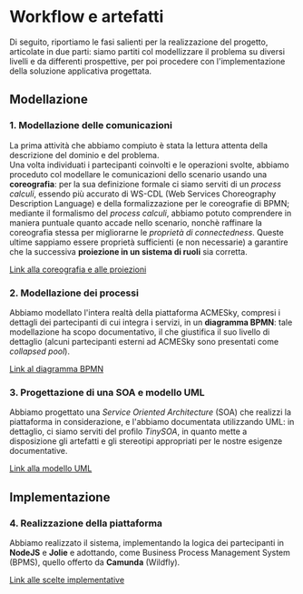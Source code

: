 # Workflow e artefatti
Di seguito, riportiamo le fasi salienti per la realizzazione del progetto, articolate in due parti: siamo partiti col modellizzare il problema su diversi livelli e da differenti prospettive, per poi procedere con l'implementazione della soluzione applicativa progettata.

## Modellazione

### 1. Modellazione delle comunicazioni
La prima attività che abbiamo compiuto è stata la lettura attenta della descrizione del dominio e del problema.<br>
Una volta individuati i partecipanti coinvolti e le operazioni svolte, abbiamo proceduto col modellare le comunicazioni dello scenario usando una **coreografia**: per la sua definizione formale ci siamo serviti di un *process calculi*, essendo più accurato di WS-CDL (Web Services Choreography Description Language) e della formalizzazione per le coreografie di BPMN; mediante il formalismo del *process calculi*, abbiamo potuto comprendere in maniera puntuale quanto accade nello scenario, nonchè raffinare la coreografia stessa per migliorarne le *proprietà di connectedness*. Queste ultime sappiamo essere proprietà sufficienti (e non necessarie) a garantire che la successiva **proiezione in un sistema di ruoli** sia corretta.

[Link alla coreografia e alle proiezioni](3-coreografia.md "Clicca per andare agli artefatti corrispondenti")

### 2. Modellazione dei processi
Abbiamo modellato l'intera realtà della piattaforma ACMESky, compresi i dettagli dei partecipanti di cui integra i servizi, in un **diagramma BPMN**: tale modellazione ha scopo documentativo, il che giustifica il suo livello di dettaglio (alcuni partecipanti esterni ad ACMESky sono presentati come *collapsed pool*).

[Link al diagramma BPMN](4-diagramma-BPMN.md "Clicca per andare all'artefatto corrispondente")

### 3. Progettazione di una SOA e modello UML
Abbiamo progettato una *Service Oriented Architecture* (SOA) che realizzi la piattaforma in considerazione, e l'abbiamo documentata utilizzando UML: in dettaglio, ci siamo serviti del profilo *TinySOA*, in quanto mette a disposizione gli artefatti e gli stereotipi appropriati per le nostre esigenze documentative.

[Link alla modello UML](5-modello-UML.md "Clicca per andare all'artefatto corrispondente")

## Implementazione

### 4. Realizzazione della piattaforma
Abbiamo realizzato il sistema, implementando la logica dei partecipanti in **NodeJS** e **Jolie** e adottando, come Business Process Management System (BPMS), quello offerto da **Camunda** (Wildfly).

[Link alle scelte implementative](5-modello-UML.md "Clicca per andare agli artefatti corrispondenti")
